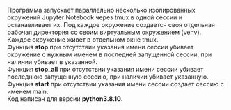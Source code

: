 Программа запускает параллельно несколько изолированных окружений Jupyter Notebook через tmux в одной сессии и останавливает их.
Под каждое окружение создается своя отдельная рабочая директория со своим виртуальным окружением (venv).\
Каждое окружение живет в отдельном окне tmux.\
Функция **stop** при отсутствии указания имени сессии убивает 
окружение с нужным именем в последней запущенной сессии, при наличии убивает в указанной. \
Функция **stop_all** при отсутствии указания имени сессии убивает последнюю запущенную сессию, 
при наличии убивает указанную. \
Функция **start** при отсутствии указания имени сессии создает сессию с именем main. \
Код написан для версии **python3.8.10**.
